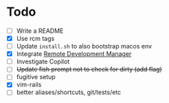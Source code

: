 # Todo

- [ ] Write a README
- [x] Use rcm tags
- [ ] Update `install.sh` to also bootstrap macos env
- [x] Integrate [Remote Development Manager](https://github.com/BlakeWilliams/remote-development-manager)
- [ ] Investigate Copilot
- [ ] ~~Update fish prompt not to check for dirty (add flag)~~
- [ ] fugitive setup
- [x] vim-rails
- [ ] better aliases/shortcuts, git/tests/etc
